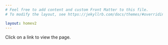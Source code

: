 ```yaml
---
# Feel free to add content and custom Front Matter to this file.
# To modify the layout, see https://jekyllrb.com/docs/themes/#overriding-theme-defaults

layout: homev2
---
```


Click on a link to view the page.